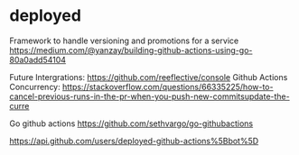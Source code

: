 # deployed
Framework to handle versioning and promotions for a service
https://medium.com/@yanzay/building-github-actions-using-go-80a0add54104


Future Intergrations: https://github.com/reeflective/console
Github Actions Concurrency: https://stackoverflow.com/questions/66335225/how-to-cancel-previous-runs-in-the-pr-when-you-push-new-commitsupdate-the-curre

Go github actions
https://github.com/sethvargo/go-githubactions

https://api.github.com/users/deployed-github-actions%5Bbot%5D
